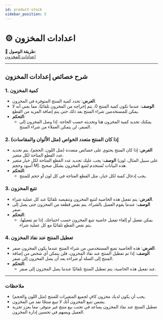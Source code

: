 ```yaml
---
id: product-stock
sidebar_position: 5
---
```


# ⚙️ اعدادات المخزون

**🔗 طريقة الوصول**:  
[اعدادات المخزون](https://app.easy-orders.net/#/products/create/6)

---

## شرح خصائص إعدادات المخزون

### 1. **كمية المخزون**

- **الغرض**: تحدد كمية المنتج المتوفرة في المخزون.
- **الوصف**: عندما تكون كمية المنتج 0، يتم إخراجه من المخزون تلقائيًا، مما يعني أنه لا يمكن للمستخدمين شراء المنتج بعد ذلك حتى يتم إضافة المزيد من القطع.
- **التحكم**:
  - يمكنك تحديد كمية المخزون هنا وتحديثه حسب الحاجة. إذا وصل المخزون إلى الصفر، لن يتمكن العملاء من شراء المنتج.

### 2. **إذا كان المنتج متعدد الخواص (مثل الألوان والمقاسات)**

- **الغرض**: إذا كان المنتج يحتوي على خصائص متعددة (مثل اللون، الحجم)، يتم تحديد عدد القطع المتاحة لكل متغير.
- **الوصف**: يجب عليك تحديد عدد القطع المتاحة لكل خيار متغير (على سبيل المثال، لون أسود وحجم M). هذه البيانات تُستخدم لتتبع المخزون بشكل صحيح.
- **التحكم**:
  - يجب إدخال كمية لكل خيار، مثل القطع المتاحة في كل لون أو حجم للمنتج.

### 3. **تتبع المخزون**

- **الغرض**: يتم تفعيل هذه الخاصية لتتبع المخزون وتنقيصه تلقائيًا عند كل عملية شراء.
- **الوصف**: عندما يقوم العميل بالشراء، يتم نقص قطعة من المخزون حتى يصل إلى صفر.
- **التحكم**:
  - يمكن تفعيل أو إلغاء تفعيل خاصية تتبع المخزون حسب احتياجك. إذا تم تفعيلها، يتم نقص القطع تلقائيًا مع كل عملية شراء.

### 4. **تعطيل المنتج عند نفاذ المخزون**

- **الغرض**: هذه الخاصية تمنع المستخدمين من شراء المنتج عندما يكون المخزون صفر.
- **الوصف**: إذا تم تعطيل المنتج عند نفاذ المخزون، فلن يتمكن أي شخص من إضافة المنتج إلى السلة أو شراءه بعد أن يصل المخزون إلى صفر.
- **التحكم**:
  - عند تفعيل هذه الخاصية، يتم تعطيل المنتج تلقائيًا عندما يصل المخزون إلى صفر.

---

### ملاحظات

- يجب أن يكون لديك مخزون كافٍ لجميع المتغيرات للمنتج (مثل اللون والحجم).
- يضمن تتبع المخزون أنك لا تبيع منتجًا نفذ من المخزون.
- تعطيل المنتج عند نفاذ المخزون يساعد في تجنب بيع منتج غير متوفر، مما يعزز تجربة العميل ويسهم في تحسين إدارة المخزون.
